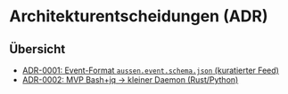 # Architekturentscheidungen (ADR)

## Übersicht
- [ADR-0001: Event-Format `aussen.event.schema.json` (kuratierter Feed)](0001-aussen-event-schema.md)
- [ADR-0002: MVP Bash+jq → kleiner Daemon (Rust/Python)](0002-mvp-to-daemon.md)
